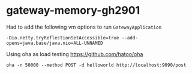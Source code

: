 # gateway-memory-gh2901

Had to add the following vm options to run `GatewayApplication`
```
-Dio.netty.tryReflectionSetAccessible=true --add-opens=java.base/java.nio=ALL-UNNAMED
```

Using oha as load testing https://github.com/hatoo/oha

```
oha -n 50000 --method POST -d helloworld http://localhost:9090/post
```